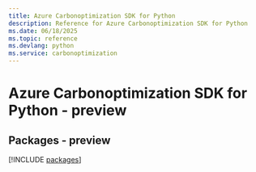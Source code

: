```yaml
---
title: Azure Carbonoptimization SDK for Python
description: Reference for Azure Carbonoptimization SDK for Python
ms.date: 06/18/2025
ms.topic: reference
ms.devlang: python
ms.service: carbonoptimization
---
```

# Azure Carbonoptimization SDK for Python - preview
## Packages - preview
[!INCLUDE [packages](carbonoptimization-index.md)]